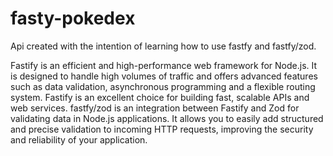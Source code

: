 # fasty-pokedex
Api created with the intention of learning how to use fastfy and fastfy/zod.

Fastify is an efficient and high-performance web framework for Node.js.
It is designed to handle high volumes of traffic and offers advanced features such as data validation,
asynchronous programming and a flexible routing system.
Fastify is an excellent choice for building fast, scalable APIs and web services.
fastfy/zod is an integration between Fastify and Zod for validating data in Node.js applications. 
It allows you to easily add structured and precise validation to incoming HTTP requests,
improving the security and reliability of your application.
